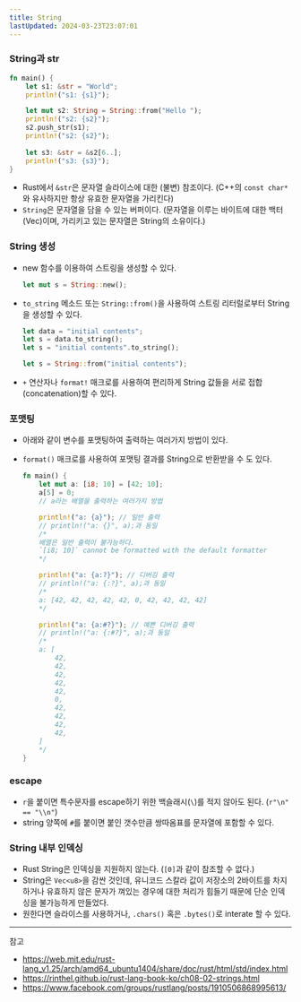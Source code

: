 ```yaml
---
title: String
lastUpdated: 2024-03-23T23:07:01
---
```


### String과 str

```rust
fn main() {
    let s1: &str = "World";
    println!("s1: {s1}");

    let mut s2: String = String::from("Hello ");
    println!("s2: {s2}");
    s2.push_str(s1);
    println!("s2: {s2}");
    
    let s3: &str = &s2[6..];
    println!("s3: {s3}");
}
```

- Rust에서 `&str`은 문자열 슬라이스에 대한 (불변) 참조이다. (C++의 `const char*`와 유사하지만 항상 유효한 문자열을 가리킨다)
- `String`은 문자열을 담을 수 있는 버퍼이다. (문자열을 이루는 바이트에 대한 백터(Vec<u8>)이며, 가리키고 있는 문자열은 String의 소유이다.)

### String 생성

- new 함수를 이용하여 스트링을 생성할 수 있다.

    ```rust
    let mut s = String::new();
    ```

- `to_string` 메소드 또는 `String::from()`을 사용하여 스트링 리터럴로부터 String을 생성할 수 있다.

    ```rust
    let data = "initial contents";
    let s = data.to_string();
    let s = "initial contents".to_string();

    let s = String::from("initial contents");
    ```

- `+` 연산자나 `format!` 매크로를 사용하여 편리하게 String 값들을 서로 접합(concatenation)할 수 있다.

### 포맷팅

- 아래와 같이 변수를 포맷팅하여 출력하는 여러가지 방법이 있다.
- `format()` 매크로를 사용하여 포맷팅 결과를 String으로 반환받을 수 도 있다.

    ```rust
    fn main() {
        let mut a: [i8; 10] = [42; 10];
        a[5] = 0;
        // a라는 배열을 출력하는 여러가지 방법

        println!("a: {a}"); // 일반 출력
        // println!("a: {}", a);과 동일
        /*
        배열은 일반 출력이 불가능하다.
        `[i8; 10]` cannot be formatted with the default formatter
        */

        println!("a: {a:?}"); // 디버깅 출력
        // println!("a: {:?}", a);과 동일
        /*
        a: [42, 42, 42, 42, 42, 0, 42, 42, 42, 42]
        */

        println!("a: {a:#?}"); // 예쁜 디버깅 출력
        // println!("a: {:#?}", a);과 동일
        /*
        a: [
            42,
            42,
            42,
            42,
            42,
            0,
            42,
            42,
            42,
            42,
        ]
        */
    }
    ```

### escape

- `r`을 붙이면 특수문자를 escape하기 위한 백슬래시(`\`)를 적지 않아도 된다. (`r"\n" == "\\n"`)
- string 양쪽에 `#`를 붙이면 붙인 갯수만큼 쌍따옴표를 문자열에 포함할 수 있다.
  
### String 내부 인덱싱

- Rust String은 인덱싱을 지원하지 않는다. (`[0]`과 같이 참조할 수 없다.)
- String은 `Vec<u8>`을 감싼 것인데, 유니코드 스칼라 값이 저장소의 2바이트를 차지하거나 유효하지 않은 문자가 껴있는 경우에 대한 처리가 힘들기 때문에 단순 인덱싱을 불가능하게 만들었다.
- 원한다면 슬라이스를 사용하거나, `.chars()` 혹은 `.bytes()`로 interate 할 수 있다.

---
참고
- https://web.mit.edu/rust-lang_v1.25/arch/amd64_ubuntu1404/share/doc/rust/html/std/index.html
- https://rinthel.github.io/rust-lang-book-ko/ch08-02-strings.html
- https://www.facebook.com/groups/rustlang/posts/1910506868995613/
